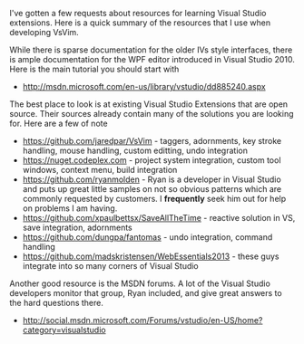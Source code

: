 I've gotten a few requests about resources for learning Visual Studio extensions.  Here is a quick summary of the resources that I use when developing VsVim.  

While there is sparse documentation for the older IVs style interfaces, there is ample documentation for the WPF editor introduced in Visual Studio 2010.  Here is the main tutorial you should start with 

- http://msdn.microsoft.com/en-us/library/vstudio/dd885240.aspx

The best place to look is at existing Visual Studio Extensions that are open source.  Their sources already contain many of the solutions you are looking for.  Here are a few of note

- https://github.com/jaredpar/VsVim - taggers, adornments, key stroke handling, mouse handling, custom editting, undo integration
- https://nuget.codeplex.com - project system integration, custom tool windows, context menu, build integration
- https://github.com/ryanmolden - Ryan is a developer in Visual Studio and puts up great little samples on not so obvious patterns which are commonly requested by customers.  I **frequently** seek him out for help on problems I am having.  
- https://github.com/xpaulbettsx/SaveAllTheTime - reactive solution in VS, save integration, adornments
- https://github.com/dungpa/fantomas - undo integration, command handling
- https://github.com/madskristensen/WebEssentials2013 - these guys integrate into so many corners of Visual Studio

Another good resource is the MSDN forums.  A lot of the Visual Studio developers monitor that group, Ryan included, and give great answers to the hard questions there.  

- http://social.msdn.microsoft.com/Forums/vstudio/en-US/home?category=visualstudio